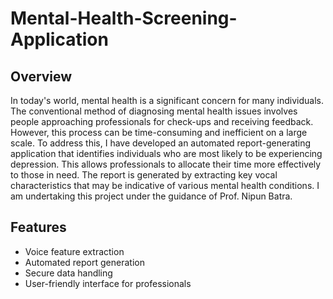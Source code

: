 # Mental-Health-Screening-Application

## Overview
In today's world, mental health is a significant concern for many individuals. The conventional method of diagnosing mental health issues involves people approaching professionals for check-ups and receiving feedback. However, this process can be time-consuming and inefficient on a large scale.
To address this, I have developed an automated report-generating application that identifies individuals who are most likely to be experiencing depression. This allows professionals to allocate their time more effectively to those in need.
The report is generated by extracting key vocal characteristics that may be indicative of various mental health conditions.
I am undertaking this project under the guidance of Prof. Nipun Batra.
## Features

- Voice feature extraction
- Automated report generation
- Secure data handling
- User-friendly interface for professionals
